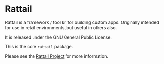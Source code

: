 
# Rattail

Rattail is a framework / tool kit for building custom apps.  Originally
intended for use in retail environments, but useful in others also.

It is released under the GNU General Public License.

This is the core ``rattail`` package.

Please see the [Rattail Project](https://rattailproject.org/) for more
information.

